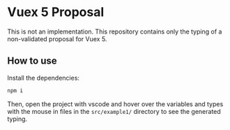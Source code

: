 # Vuex 5 Proposal

This is not an implementation. This repository contains only the typing of a non-validated proposal for Vuex 5.

## How to use

Install the dependencies:

```sh
npm i
```

Then, open the project with vscode and hover over the variables and types with the mouse in files in the `src/example1/` directory to see the generated typing.
